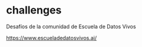 # challenges
Desafíos de la comunidad de Escuela de Datos Vivos  

https://www.escueladedatosvivos.ai/
